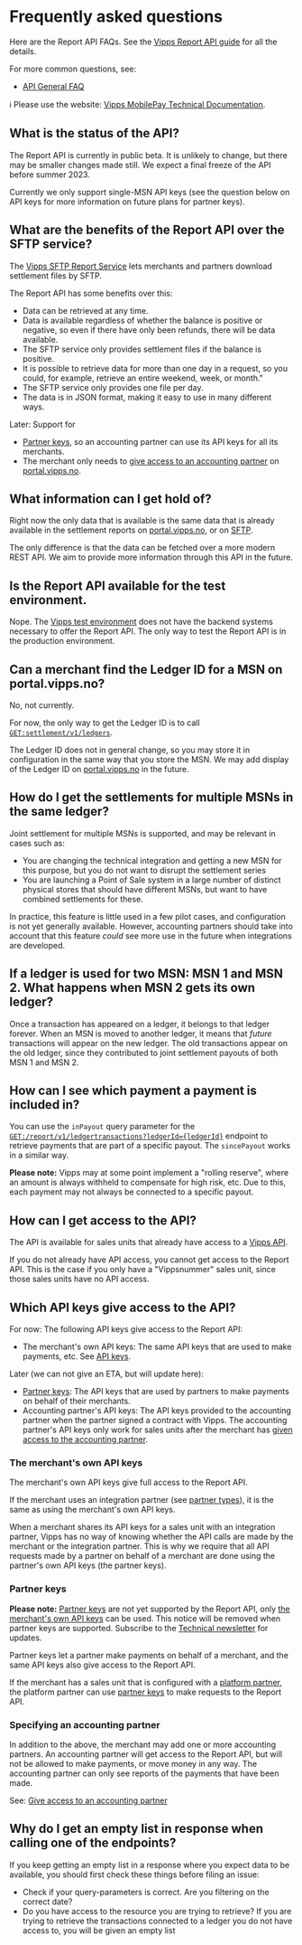 <!-- START_METADATA
---
title: Report API Frequently Asked Questions
sidebar_label: FAQ
sidebar_position: 60
description: Frequently asked questions for the Report API.
pagination_next: null
pagination_prev: null
---
END_METADATA -->

# Frequently asked questions

Here are the Report API FAQs.
See the
[Vipps Report API guide](./api-guide/README.md)
for all the details.

For more common questions, see:

* [API General FAQ](https://developer.vippsmobilepay.com/docs/vipps-developers/faqs)

<!-- START_COMMENT -->

ℹ️ Please use the website:
[Vipps MobilePay Technical Documentation](https://developer.vippsmobilepay.com/docs/APIs/report-api).

<!-- END_COMMENT -->

## What is the status of the API?

The Report API is currently in public beta.
It is unlikely to change, but
there may be smaller changes made still. We expect a final freeze of the
API before summer 2023.

Currently we only support single-MSN API keys (see the question below
on API keys for more information on future plans for partner keys).

## What are the benefits of the Report API over the SFTP service?

The
[Vipps SFTP Report Service](https://developer.vippsmobilepay.com/docs/vipps-developers/settlements/sftp-report-service)
lets merchants and partners download settlement files by SFTP.

The Report API has some benefits over this:
* Data can be retrieved at any time.
* Data is available regardless of whether the balance is positive or negative,
  so even if there have only been refunds, there will be data available.
* The SFTP service only provides settlement files if the balance is positive.
* It is possible to retrieve data for more than one day in a request,
  so you could, for example, retrieve an entire weekend, week, or month."
* The SFTP service only provides one file per day.
* The data is in JSON format, making it easy to use in many different ways.

Later: Support for
* [Partner keys](https://developer.vippsmobilepay.com/docs/vipps-partner/partner-keys),
   so an accounting partner can use its API keys for all its merchants.
* The merchant only needs to
  [give access to an accounting partner](https://developer.vippsmobilepay.com/docs/APIs/report-api/api-guide/overview#give-access-to-an-accounting-partner) on
  [portal.vipps.no](https://portal.vipps.no).

## What information can I get hold of?

Right now the only data that is available is the same data that is already
available in the settlement reports on
[portal.vipps.no](https://portal.vipps.no),
or on
[SFTP](https://developer.vippsmobilepay.com/docs/vipps-developers/settlements/sftp-report-service).

The only difference is that the data can be fetched over a more modern REST API.
We aim to provide more information through this API in the future.

## Is the Report API available for the test environment.

Nope. The
[Vipps test environment](https://developer.vippsmobilepay.com/docs/vipps-developers/test-environment)
does not have the backend systems necessary to offer the Report API.
The only way to test the Report API is in the production environment.

## Can a merchant find the Ledger ID for a MSN on portal.vipps.no?

No, not currently.

For now,
the only way to get the Ledger ID is to call
[`GET:settlement/v1/ledgers`](https://developer.vippsmobilepay.com/api/report#/paths/~1settlement~1v1~1ledgers/get).

The Ledger ID does not in general change, so you may store it in configuration
in the same way that you store the MSN.
We may add display of the Ledger ID on
[portal.vipps.no](https://portal.vipps.no)
in the future.

## How do I get the settlements for multiple MSNs in the same ledger?

Joint settlement for multiple MSNs is supported, and may be relevant
in cases such as:
* You are changing the technical integration and getting a new MSN
  for this purpose, but you do not want to disrupt the settlement
  series
* You are launching a Point of Sale system in a large number of distinct
  physical stores that should have different MSNs, but want to have
  combined settlements for these.

In practice, this feature is little used in a few pilot cases, and
configuration is not yet generally available.
However, accounting partners should take into account that this feature
*could* see more use in the future when integrations are developed.

## If a ledger is used for two MSN: MSN 1 and MSN 2. What happens when MSN 2 gets its own ledger?

Once a transaction has appeared on a ledger, it belongs to that ledger forever.
When an MSN is moved to another ledger, it means that *future* transactions
will appear on the new ledger. The old transactions appear on the old ledger,
since they contributed to joint settlement payouts of both MSN 1 and MSN 2.

## How can I see which payment a payment is included in?

You can use the `inPayout` query parameter for the
[`GET:/report/v1/ledgertransactions?ledgerId={ledgerId}`](https://developer.vippsmobilepay.com/api/report#/paths/~1report~1v1~1ledgertransactions?ledgerId=%7BledgerId%7D/get)
endpoint to retrieve payments that are part of a specific payout.
The `sincePayout` works in a similar way.

**Please note:** Vipps may at some point implement a "rolling reserve", where
an amount is always withheld to compensate for high risk, etc. Due to this, each
payment may not always be connected to a specific payout.

## How can I get access to the API?

The API is available for sales units that already have access to a
[Vipps API](https://developer.vippsmobilepay.com/docs/APIs).

If you do not already have API access, you cannot get access to the Report API.
This is the case if you only have a "Vippsnummer" sales unit, since those
sales units have no API access.

## Which API keys give access to the API?

For now: The following API keys give access to the Report API:

* The merchant's own API keys: The same API keys that are used to make payments, etc. See
  [API keys](https://developer.vippsmobilepay.com/docs/vipps-developers/common-topics/api-keys).

Later (we can not give an ETA, but will update here):

* [Partner keys](https://developer.vippsmobilepay.com/docs/vipps-partner/partner-keys):
  The API keys that are used by partners to make payments on behalf of their merchants.
* Accounting partner's API keys: The API keys provided to the accounting partner
  when the partner signed a contract with Vipps. The accounting partner's
  API keys only work for sales units after the merchant has
  [given access to the accounting partner](./api-guide/overview.md#give-access-to-an-accounting-partner).

### The merchant's own API keys

The merchant's own API keys give full access to the Report API.

If the merchant uses an integration partner (see
[partner types](https://developer.vippsmobilepay.com/docs/vipps-partner#partner-types)),
it is the same as using the merchant's own API keys.

When a merchant shares its API keys for a sales unit with an integration partner,
Vipps has no way of knowing whether the API calls are made by the merchant or
the integration partner.
This is why we require that all API requests made by a partner on behalf of a
merchant are done using the partner's own API keys (the partner keys).

### Partner keys

**Please note:**
[Partner keys](https://developer.vippsmobilepay.com/docs/vipps-partner/partner-keys)
are not yet supported by the Report API,
only [the merchant's own API keys](#the-merchants-own-api-keys)
can be used.
This notice will be removed when partner keys are supported.
Subscribe to the
[Technical newsletter](https://developer.vippsmobilepay.com/docs/vipps-developers/newsletters)
for updates.

Partner keys let a partner make payments on behalf of a merchant, and the same API keys
also give access to the Report API.

If the merchant has a sales unit that is configured with a
[platform partner](https://developer.vippsmobilepay.com/docs/vipps-partner#partner-types),
the platform partner can use
[partner keys](https://developer.vippsmobilepay.com/docs/vipps-partner/partner-keys)
to make requests to the Report API.

### Specifying an accounting partner

In addition to the above, the merchant may add one or more accounting partners.
An accounting partner will get access to the Report API, but will not be allowed
to make payments, or move money in any way. The accounting partner can only see
reports of the payments that have been made.

See:
[Give access to an accounting partner](./api-guide/overview.md#give-access-to-an-accounting-partner)

## Why do I get an empty list in response when calling one of the endpoints?

If you keep getting an empty list in a response where you expect data to be available, you should first check these things before filing an issue:

* Check if your query-parameters is correct. Are you filtering on the correct date?
* Do you have access to the resource you are trying to retrieve? If you are trying to retrieve the transactions connected to a ledger you do not have access to, you will be given an empty list

